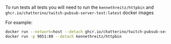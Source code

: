 To run tests all tests you will need to run the `kennethreitz/httpbin` and `ghcr.io/chatterino/twitch-pubsub-server-test:latest` docker images

For example:
```bash
docker run --network=host --detach ghcr.io/chatterino/twitch-pubsub-server-test:latest
docker run -p 9051:80 --detach kennethreitz/httpbin
```

